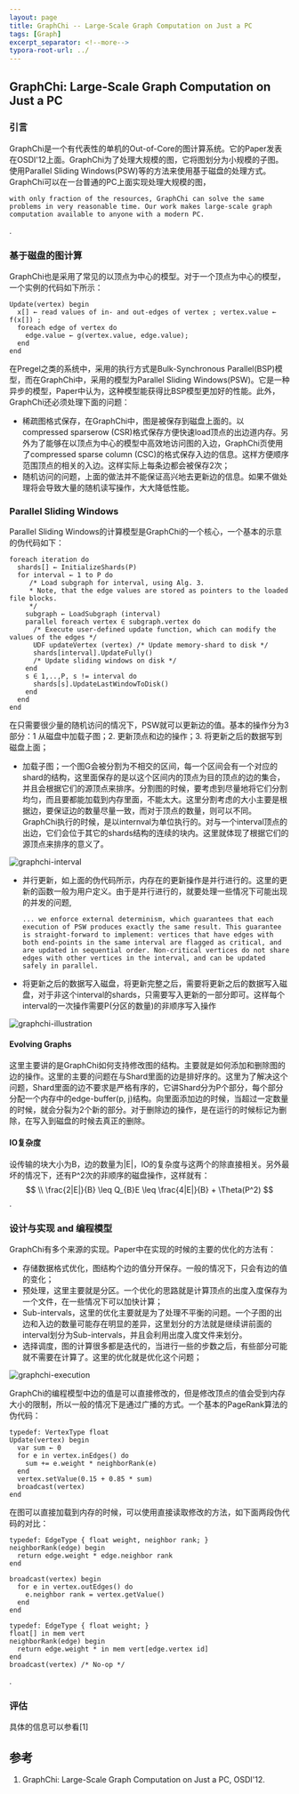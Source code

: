 ```yaml
---
layout: page
title: GraphChi -- Large-Scale Graph Computation on Just a PC
tags: [Graph]
excerpt_separator: <!--more-->
typora-root-url: ../
---
```




## GraphChi: Large-Scale Graph Computation on Just a PC



### 引言

  GraphChi是一个有代表性的单机的Out-of-Core的图计算系统。它的Paper发表在OSDI'12上面。GraphChi为了处理大规模的图，它将图划分为小规模的子图。使用Parallel Sliding Windows(PSW)等的方法来使用基于磁盘的处理方式。GraphChi可以在一台普通的PC上面实现处理大规模的图，

```
with only fraction of the resources, GraphChi can solve the same problems in very reasonable time. Our work makes large-scale graph computation available to anyone with a modern PC.
```

.

### 基于磁盘的图计算

  GraphChi也是采用了常见的以顶点为中心的模型。对于一个顶点为中心的模型，一个实例的代码如下所示：

```
Update(vertex) begin
  x[] ← read values of in- and out-edges of vertex ; vertex.value ← f(x[]) ;
  foreach edge of vertex do
    edge.value ← g(vertex.value, edge.value); 
  end
end
```

 在Pregel之类的系统中，采用的执行方式是Bulk-Synchronous Parallel(BSP)模型，而在GraphChi中，采用的模型为Parallel Sliding Windows(PSW)。它是一种异步的模型，Paper中认为，这种模型能获得比BSP模型更加好的性能。此外，GraphChi还必须处理下面的问题：

* 稀疏图格式保存，在GraphChi中，图是被保存到磁盘上面的。以compressed sparserow (CSR)格式保存方便快速load顶点的出边道内存。另外为了能够在以顶点为中心的模型中高效地访问图的入边，GraphChi页使用了compressed sparse column (CSC)的格式保存入边的信息。这样方便顺序范围顶点的相关的入边。这样实际上每条边都会被保存2次；
* 随机访问的问题，上面的做法并不能保证高兴地去更新边的信息。如果不做处理将会导致大量的随机读写操作，大大降低性能。



### Parallel Sliding Windows

  Parallel Sliding Windows的计算模型是GraphChi的一个核心，一个基本的示意的伪代码如下：

```
foreach iteration do
  shards[] ← InitializeShards(P) 
  for interval ← 1 to P do
     /* Load subgraph for interval, using Alg. 3. 
     * Note, that the edge values are stored as pointers to the loaded file blocks. 
     */
    subgraph ← LoadSubgraph (interval) 
    parallel foreach vertex ∈ subgraph.vertex do
      /* Execute user-defined update function, which can modify the values of the edges */
      UDF updateVertex (vertex) /* Update memory-shard to disk */
      shards[interval].UpdateFully()
      /* Update sliding windows on disk */
    end
    s ∈ 1,..,P, s != interval do 
      shards[s].UpdateLastWindowToDisk()
    end 
  end
end
```

  在只需要很少量的随机访问的情况下，PSW就可以更新边的值。基本的操作分为3部分：1 从磁盘中加载子图；2. 更新顶点和边的操作；3. 将更新之后的数据写到磁盘上面；

* 加载子图；一个图G会被分割为不相交的区间，每一个区间会有一个对应的shard的结构，这里面保存的是以这个区间内的顶点为目的顶点的边的集合，并且会根据它们的源顶点来排序。分割图的时候，要考虑到尽量地将它们分割均匀，而且要都能加载到内存里面，不能太大。这里分割考虑的大小主要是根据边，要保证边的数量尽量一致，而对于顶点的数量，则可以不同。GraphChi执行的时候，是以internval为单位执行的。对与一个interval顶点的出边，它们会位于其它的shards结构的连续的块内。这里就体现了根据它们的源顶点来排序的意义了。

![graphchi-interval](/assets/img/graphchi-interval.png)

* 并行更新，如上面的伪代码所示，内存在的更新操作是并行进行的。这里的更新的函数一般为用户定义。由于是并行进行的，就要处理一些情况下可能出现的并发的问题,

  ```
  ... we enforce external determinism, which guarantees that each execution of PSW produces exactly the same result. This guarantee is straight-forward to implement: vertices that have edges with both end-points in the same interval are flagged as critical, and are updated in sequential order. Non-critical vertices do not share edges with other vertices in the interval, and can be updated safely in parallel. 
  ```

* 将更新之后的数据写入磁盘，将更新完整之后，需要将更新之后的数据写入磁盘，对于非这个interval的shards，只需要写入更新的一部分即可。这样每个interval的一次操作需要P(分区的数量)的非顺序写入操作

![graphchi-illustration](/assets/img/graphchi-illustration.png)



#### Evolving Graphs

  这里主要讲的是GraphChi如何支持修改图的结构。主要就是如何添加和删除图的边的操作。这里的主要的问题在与Shard里面的边是排好序的。这里为了解决这个问题，Shard里面的边不要求是严格有序的，它讲Shard分为P个部分，每个部分分配一个内存中的edge-buffer(p, j)结构。向里面添加边的时候，当超过一定数量的时候，就会分裂为2个新的部分。对于删除边的操作，是在运行的时候标记为删除，在写入到磁盘的时候去真正的删除。



#### IO复杂度

 设传输的块大小为B，边的数量为|E|，IO的复杂度与这两个的除直接相关。另外最坏的情况下，还有P^2次的非顺序的磁盘操作，这样就有：
$$
\\ \frac{2|E|}{B} \leq Q_{B}E \leq \frac{4|E|}{B} + \Theta(P^2)
$$
.

### 设计与实现 and 编程模型

  GraphChi有多个来源的实现。Paper中在实现的时候的主要的优化的方法有：

* 存储数据格式优化，图结构个边的值分开保存。一般的情况下，只会有边的值的变化；
* 预处理，这里主要就是分区。一个优化的思路就是计算顶点的出度入度保存为一个文件，在一些情况下可以加快计算；
* Sub-intervals，这里的优化主要就是为了处理不平衡的问题。一个子图的出边和入边的数量可能存在明显的差异，这里划分的方法就是继续讲前面的interval划分为Sub-intervals，并且会利用出度入度文件来划分。
* 选择调度，图的计算很多都是迭代的，当进行一些的步数之后，有些部分可能就不需要在计算了。这里的优化就是优化这个问题；

![graphchi-execution](/assets/img/graphchi-execution.png)

  GraphChi的编程模型中边的值是可以直接修改的，但是修改顶点的值会受到内存大小的限制，所以一般的情况下是通过广播的方式。一个基本的PageRank算法的伪代码：

```
typedef: VertexType float
Update(vertex) begin
  var sum ← 0
  for e in vertex.inEdges() do
    sum += e.weight * neighborRank(e)
  end
  vertex.setValue(0.15 + 0.85 * sum)
  broadcast(vertex)
end
```

 在图可以直接加载到内存的时候，可以使用直接读取修改的方法，如下面两段伪代码的对比：

```
typedef: EdgeType { float weight, neighbor rank; } 
neighborRank(edge) begin
  return edge.weight * edge.neighbor rank
end

broadcast(vertex) begin
  for e in vertex.outEdges() do
    e.neighbor rank = vertex.getValue()
  end 
end
```

```
typedef: EdgeType { float weight; } 
float[] in mem vert 
neighborRank(edge) begin
  return edge.weight * in mem vert[edge.vertex id]
end
broadcast(vertex) /* No-op */
```

.

### 评估

  具体的信息可以参看[1]



## 参考

1. GraphChi: Large-Scale Graph Computation on Just a PC, OSDI'12.